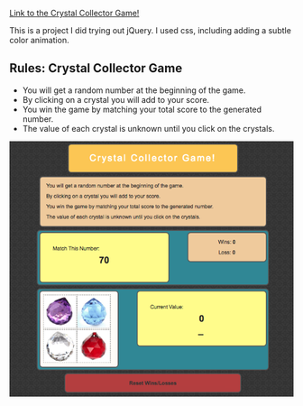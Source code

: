 
[Link to the Crystal Collector Game!](https://alejandro-loja.github.io/Crystal-Collector-Game/)

This is a project I did trying out jQuery. I used css, including adding a subtle color animation.

## Rules: Crystal Collector Game
- You will get a random number at the beginning of the game.
- By clicking on a crystal you will add to your score.
- You win the game by matching your total score to the generated number.
- The value of each crystal is unknown until you click on the crystals.

![Image of Crystal Collector Webiste](/rm_crystal_collector.png)